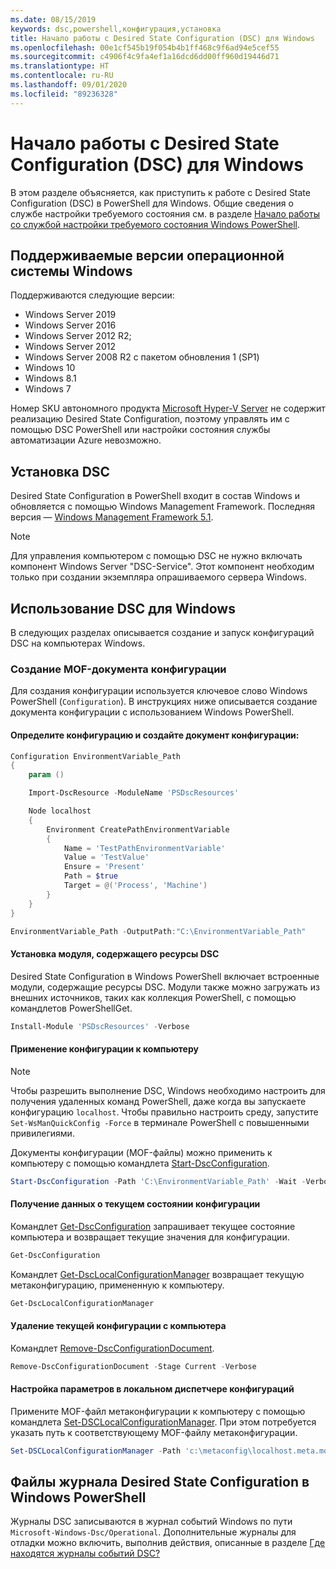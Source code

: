 ```yaml
---
ms.date: 08/15/2019
keywords: dsc,powershell,конфигурация,установка
title: Начало работы с Desired State Configuration (DSC) для Windows
ms.openlocfilehash: 00e1cf545b19f054b4b1ff468c9f6ad94e5cef55
ms.sourcegitcommit: c4906f4c9fa4ef1a16dcd6dd00ff960d19446d71
ms.translationtype: HT
ms.contentlocale: ru-RU
ms.lasthandoff: 09/01/2020
ms.locfileid: "89236328"
---
```

# <a name="get-started-with-desired-state-configuration-dsc-for-windows"></a>Начало работы с Desired State Configuration (DSC) для Windows

В этом разделе объясняется, как приступить к работе с Desired State Configuration (DSC) в PowerShell для Windows.
Общие сведения о службе настройки требуемого состояния см. в разделе [Начало работы со службой настройки требуемого состояния Windows PowerShell](../overview/overview.md).

## <a name="supported-windows-operation-system-versions"></a>Поддерживаемые версии операционной системы Windows

Поддерживаются следующие версии:

- Windows Server 2019
- Windows Server 2016
- Windows Server 2012 R2;
- Windows Server 2012
- Windows Server 2008 R2 с пакетом обновления 1 (SP1)
- Windows 10
- Windows 8.1
- Windows 7

Номер SKU автономного продукта [Microsoft Hyper-V Server](/windows-server/virtualization/hyper-v/hyper-v-server-2016) не содержит реализацию Desired State Configuration, поэтому управлять им с помощью DSC PowerShell или настройки состояния службы автоматизации Azure невозможно.

## <a name="installing-dsc"></a>Установка DSC

Desired State Configuration в PowerShell входит в состав Windows и обновляется с помощью Windows Management Framework. Последняя версия — [Windows Management Framework 5.1](https://www.microsoft.com/download/details.aspx?id=54616).

> [!NOTE]
> Для управления компьютером с помощью DSC не нужно включать компонент Windows Server "DSC-Service".
> Этот компонент необходим только при создании экземпляра опрашиваемого сервера Windows.

## <a name="using-dsc-for-windows"></a>Использование DSC для Windows

В следующих разделах описывается создание и запуск конфигураций DSC на компьютерах Windows.

### <a name="creating-a-configuration-mof-document"></a>Создание MOF-документа конфигурации

Для создания конфигурации используется ключевое слово Windows PowerShell (`Configuration`).
В инструкциях ниже описывается создание документа конфигурации с использованием Windows PowerShell.

#### <a name="define-a-configuration-and-generate-the-configuration-document"></a>Определите конфигурацию и создайте документ конфигурации:

```powershell
Configuration EnvironmentVariable_Path
{
    param ()

    Import-DscResource -ModuleName 'PSDscResources'

    Node localhost
    {
        Environment CreatePathEnvironmentVariable
        {
            Name = 'TestPathEnvironmentVariable'
            Value = 'TestValue'
            Ensure = 'Present'
            Path = $true
            Target = @('Process', 'Machine')
        }
    }
}

EnvironmentVariable_Path -OutputPath:"C:\EnvironmentVariable_Path"
```

#### <a name="install-a-module-containing-dsc-resources"></a>Установка модуля, содержащего ресурсы DSC

Desired State Configuration в Windows PowerShell включает встроенные модули, содержащие ресурсы DSC.
Модули также можно загружать из внешних источников, таких как коллекция PowerShell, с помощью командлетов PowerShellGet.

```PowerShell
Install-Module 'PSDscResources' -Verbose
```

#### <a name="apply-the-configuration-to-the-machine"></a>Применение конфигурации к компьютеру

> [!NOTE]
> Чтобы разрешить выполнение DSC, Windows необходимо настроить для получения удаленных команд PowerShell, даже когда вы запускаете конфигурацию `localhost`. Чтобы правильно настроить среду, запустите `Set-WsManQuickConfig -Force` в терминале PowerShell с повышенными привилегиями.

Документы конфигурации (MOF-файлы) можно применить к компьютеру с помощью командлета [Start-DscConfiguration](/powershell/module/psdesiredstateconfiguration/start-dscconfiguration).

```powershell
Start-DscConfiguration -Path 'C:\EnvironmentVariable_Path' -Wait -Verbose
```

#### <a name="get-the-current-state-of-the-configuration"></a>Получение данных о текущем состоянии конфигурации

Командлет [Get-DscConfiguration](/powershell/module/psdesiredstateconfiguration/get-dscconfiguration) запрашивает текущее состояние компьютера и возвращает текущие значения для конфигурации.

```powershell
Get-DscConfiguration
```

Командлет [Get-DscLocalConfigurationManager](/powershell/module/psdesiredstateconfiguration/get-dscLocalConfigurationManager) возвращает текущую метаконфигурацию, примененную к компьютеру.

```powershell
Get-DscLocalConfigurationManager
```

#### <a name="remove-the-current-configuration-from-a-machine"></a>Удаление текущей конфигурации с компьютера

Командлет [Remove-DscConfigurationDocument](/powershell/module/psdesiredstateconfiguration/remove-dscconfigurationdocument).

```powershell
Remove-DscConfigurationDocument -Stage Current -Verbose
```

#### <a name="configure-settings-in-local-configuration-manager"></a>Настройка параметров в локальном диспетчере конфигураций

Примените MOF-файл метаконфигурации к компьютеру с помощью командлета [Set-DSCLocalConfigurationManager](/powershell/module/PSDesiredStateConfiguration/Set-DscLocalConfigurationManager).
При этом потребуется указать путь к соответствующему MOF-файлу метаконфигурации.

```powershell
Set-DSCLocalConfigurationManager -Path 'c:\metaconfig\localhost.meta.mof' -Verbose
```

## <a name="windows-powershell-desired-state-configuration-log-files"></a>Файлы журнала Desired State Configuration в Windows PowerShell

Журналы DSC записываются в журнал событий Windows по пути `Microsoft-Windows-Dsc/Operational`.
Дополнительные журналы для отладки можно включить, выполнив действия, описанные в разделе [Где находятся журналы событий DSC?](/powershell/scripting/dsc/troubleshooting/troubleshooting#where-are-dsc-event-logs)
